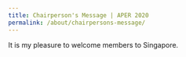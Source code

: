```yaml
---
title: Chairperson's Message | APER 2020
permalink: /about/chairpersons-message/
---
```

It is my pleasure to welcome members to Singapore.
